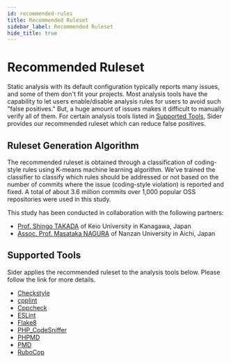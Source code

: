 ```yaml
---
id: recommended-rules
title: Recommended Ruleset
sidebar_label: Recommended Ruleset
hide_title: true
---
```


# Recommended Ruleset

Static analysis with its default configuration typically reports many issues, and some of them don't fit your projects. Most analysis tools have the capability to let users enable/disable analysis rules for users to avoid such "false positives." But, a huge amount of issues makes it difficult to manually verify all of them. For certain analysis tools listed in [Supported Tools](#supported-tools), Sider provides our recommended ruleset which can reduce false positives.

## Ruleset Generation Algorithm

The recommended ruleset is obtained through a classification of coding-style rules using K-means machine learning algorithm. We've trained the classifier to classify which rules should be addressed or not based on the number of commits where the issue (coding-style violation) is reported and fixed. A total of about 3.6 million commits over 1,000 popular OSS repositories were used in this study.

This study has been conducted in collaboration with the following partners:

- [Prof. Shingo TAKADA](http://www.doi.ics.keio.ac.jp/research.html) of Keio University in Kanagawa, Japan
- [Assoc. Prof. Masataka NAGURA](https://researchmap.jp/read0129611) of Nanzan University in Aichi, Japan

## Supported Tools

Sider applies the recommended ruleset to the analysis tools below. Please follow the link for more details.

- [Checkstyle](../tools/java/checkstyle.md#config)
- [cpplint](../tools/cplusplus/cpplint.md#recommended-ruleset)
- [Cppcheck](../tools/cplusplus/cppcheck.md#default-configuration-for-cppcheck)
- [ESLint](../tools/javascript/eslint.md#default-configuration-for-eslint)
- [Flake8](../tools/python/flake8.md#default-configuration-for-flake8)
- [PHP_CodeSniffer](../tools/php/code-sniffer.md#default-configuration)
- [PHPMD](../tools/php/phpmd.md#default-configuration-for-phpmd)
- [PMD](../tools/java/pmd.md#default-configuration-for-pmd)
- [RuboCop](../tools/ruby/rubocop.md#default-configuration-for-rubocop)
